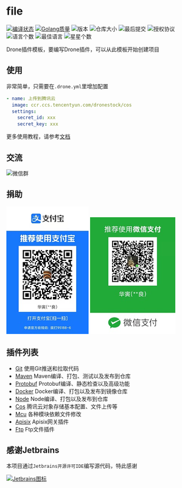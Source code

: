 # file
[![编译状态](https://github.ruijc.com:20443/api/badges/dronestock/file/status.svg)](https://github.ruijc.com:20443/dronestock/file)
[![Golang质量](https://goreportcard.com/badge/github.com/dronestock/file)](https://goreportcard.com/report/github.com/dronestock/file)
![版本](https://img.shields.io/github/go-mod/go-version/dronestock/file)
![仓库大小](https://img.shields.io/github/repo-size/dronestock/file)
![最后提交](https://img.shields.io/github/last-commit/dronestock/file)
![授权协议](https://img.shields.io/github/license/dronestock/file)
![语言个数](https://img.shields.io/github/languages/count/dronestock/file)
![最佳语言](https://img.shields.io/github/languages/top/dronestock/file)
![星星个数](https://img.shields.io/github/stars/dronestock/file?style=social)

Drone插件模板，要编写Drone插件，可以从此模板开始创建项目

## 使用

非常简单，只需要在`.drone.yml`里增加配置

```yaml
- name: 上传到腾讯云
  image: ccr.ccs.tencentyun.com/dronestock/cos
  settings:
    secret_id: xxx
    secret_key: xxx
```

更多使用教程，请参考[文档](https://www.dronestock.tech/plugin/stock/file)

## 交流

![微信群](https://www.dronestock.tech/communication/wxwork.jpg)

## 捐助

![支持宝](https://github.com/storezhang/donate/raw/master/alipay-small.jpg)
![微信](https://github.com/storezhang/donate/raw/master/weipay-small.jpg)

## 插件列表
- [Git](https://www.dronestock.tech/plugin/stock/git) 使用Git推送和拉取代码
- [Maven](https://www.dronestock.tech/plugin/stock/maven) Maven编译、打包、测试以及发布到仓库
- [Protobuf](https://www.dronestock.tech/plugin/stock/protobuf) Protobuf编译、静态检查以及高级功能
- [Docker](https://www.dronestock.tech/plugin/stock/docker) Docker编译、打包以及发布到镜像仓库
- [Node](https://www.dronestock.tech/plugin/stock/node) Node编译、打包以及发布到仓库
- [Cos](https://www.dronestock.tech/plugin/stock/cos) 腾讯云对象存储基本配置、文件上传等
- [Mcu](https://www.dronestock.tech/plugin/stock/mcu) 各种模块依赖文件修改
- [Apisix](https://www.dronestock.tech/plugin/stock/apisix) Apisix网关插件
- [Ftp](https://www.dronestock.tech/plugin/stock/apisix) Ftp文件插件

## 感谢Jetbrains

本项目通过`Jetbrains开源许可IDE`编写源代码，特此感谢

[![Jetbrains图标](https://resources.jetbrains.com/storage/products/company/brand/logos/jb_beam.svg)](https://www.jetbrains.com/?from=dronestock/file)
